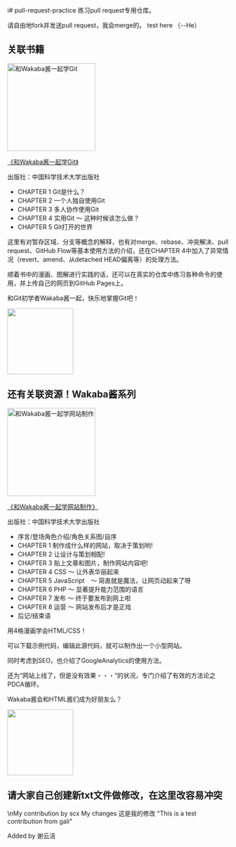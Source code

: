 i# pull-request-practice
练习pull request专用仓库。

请自由地fork并发送pull request，我会merge的。
test here （--He）

## 关联书籍
<a href="https://book.douban.com/subject/35274988/" target="_blank">
<img src="https://img2.doubanio.com/view/subject/l/public/s33773441.jpg" alt="和Wakaba酱一起学Git" width="200" /></a>

<a href="https://book.douban.com/subject/35274988/" target="_blank">《和Wakaba酱一起学Git》</a>

出版社：中国科学技术大学出版社

- CHAPTER 1 Git是什么？
- CHAPTER 2 一个人独自使用Git
- CHAPTER 3 多人协作使用Git
- CHAPTER 4 实用Git 〜 这种时候该怎么做？
- CHAPTER 5 Git打开的世界

这里有对暂存区域、分支等概念的解释，也有对merge、rebase、冲突解决、pull request、GitHub Flow等基本使用方法的介绍，还在CHAPTER 4中加入了异常情况（revert、amend、从detached HEAD偏离等）的处理方法。

顺着书中的漫画、图解进行实践的话，还可以在真实的仓库中练习各种命令的使用，并上传自己的网页到GitHub Pages上。

和Git初学者Wakaba酱一起，快乐地掌握Git吧！


<img src="https://pbs.twimg.com/media/C-E-okEUwAA9ILA.jpg" width="150px">


## 还有关联资源！Wakaba酱系列

<a href="https://book.douban.com/subject/35274989/" target="_blank"><img class="aligncenter size-large wp-image-480" src="https://img9.doubanio.com/view/subject/l/public/s33773445.jpg" alt="和Wakaba酱一起学网站制作" width="200" /></a>

<a href="https://book.douban.com/subject/35274989/" target="_blank">《和Wakaba酱一起学网站制作》 </a>

出版社：中国科学技术大学出版社

- 序言/登场角色介绍/角色关系图/自序
- CHAPTER 1 制作成什么样的网站，取决于策划哟!
- CHAPTER 2 让设计与策划相配!
- CHAPTER 3 贴上文章和图片，制作网站内容吧!
- CHAPTER 4 CSS 〜 让外表华丽起来
- CHAPTER 5 JavaScript　〜 简直就是魔法，让网页动起来了呀
- CHAPTER 6 PHP 〜 显著提升能力范围的语言
- CHAPTER 7 发布 〜 终于要发布到网上啦
- CHAPTER 8 运营 〜 网站发布后才是正戏
- 后记/结束语

用4格漫画学会HTML/CSS！

可以下载示例代码，编辑此源代码，就可以制作出一个小型网站。

同时考虑到SEO，也介绍了GoogleAnalytics的使用方法。

还为“网站上线了，但是没有效果・・・”的状况，专门介绍了有效的方法论之PDCA循环。

Wakaba酱会和HTML酱们成为好朋友么？

<img src="https://pbs.twimg.com/media/C9RNDPIVwAAXAAu.jpg" width="150px">

## 请大家自己创建新txt文件做修改，在这里改容易冲突
\nMy contribution by scx
My changes
这是我的修改
"This is a test contribution from gali" 

Added by 谢云洁
